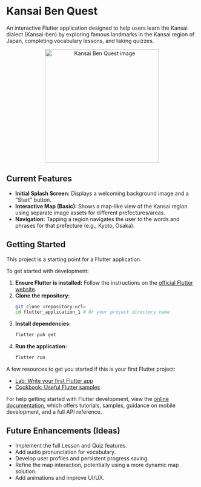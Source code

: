 # Kansai Ben Quest

An interactive Flutter application designed to help users learn the Kansai dialect (Kansai-ben) by exploring famous landmarks in the Kansai region of Japan, completing vocabulary lessons, and taking quizzes.
<p align="center">  <!-- Optional: align="center" or align="left" -->
  <img src="https://github.com/user-attachments/assets/f86c6893-b4eb-4620-ab8a-a692c786250c" alt="Kansai Ben Quest image" width="300">
</p>

## Current Features

*   **Initial Splash Screen:** Displays a welcoming background image and a "Start" button.
*   **Interactive Map (Basic):** Shows a map-like view of the Kansai region using separate image assets for different prefectures/areas.
*   **Navigation:** Tapping a region navigates the user to the words and phrases for that prefecture (e.g., Kyoto, Osaka).

## Getting Started

This project is a starting point for a Flutter application.

To get started with development:

1.  **Ensure Flutter is installed:** Follow the instructions on the [official Flutter website](https://flutter.dev/docs/get-started/install).
2.  **Clone the repository:**
    ```bash
    git clone <repository-url>
    cd flutter_application_1 # Or your project directory name
    ```
3.  **Install dependencies:**
    ```bash
    flutter pub get
    ```
4.  **Run the application:**
    ```bash
    flutter run
    ```

A few resources to get you started if this is your first Flutter project:

-   [Lab: Write your first Flutter app](https://docs.flutter.dev/get-started/codelab)
-   [Cookbook: Useful Flutter samples](https://docs.flutter.dev/cookbook)

For help getting started with Flutter development, view the
[online documentation](https://docs.flutter.dev/), which offers tutorials,
samples, guidance on mobile development, and a full API reference.

## Future Enhancements (Ideas)

*   Implement the full Lesson and Quiz features.
*   Add audio pronunciation for vocabulary.
*   Develop user profiles and persistent progress saving.
*   Refine the map interaction, potentially using a more dynamic map solution.
*   Add animations and improve UI/UX.
